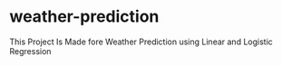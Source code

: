 # weather-prediction
This Project Is Made fore Weather Prediction using Linear and Logistic Regression
